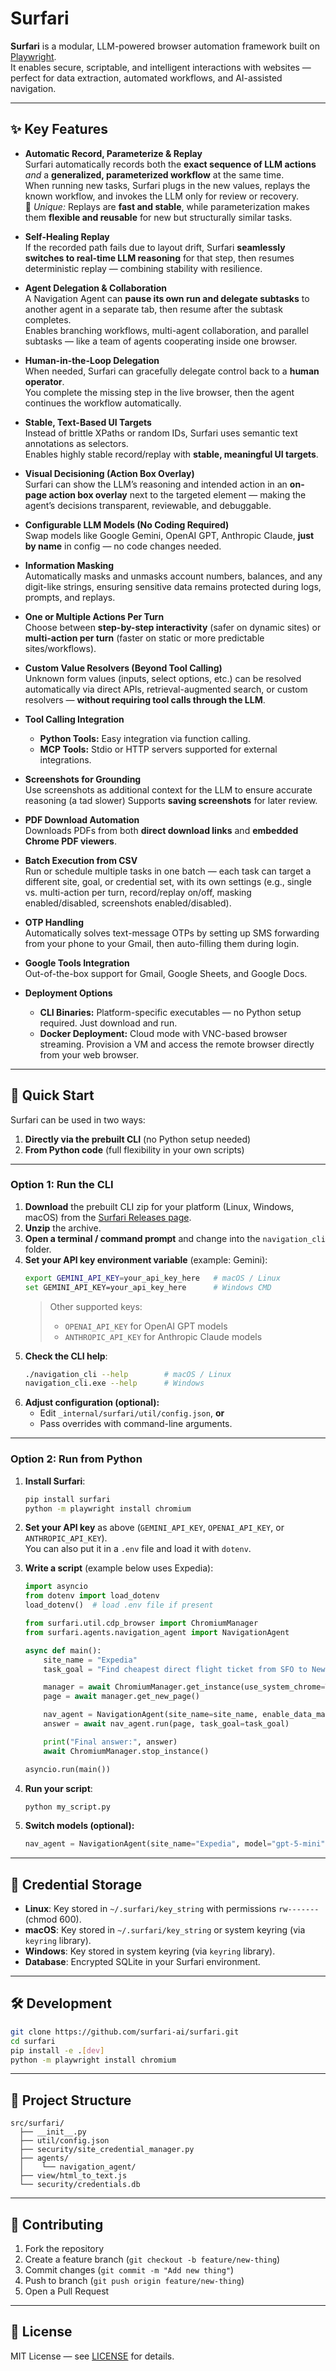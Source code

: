 # Surfari

**Surfari** is a modular, LLM-powered browser automation framework built on [Playwright](https://playwright.dev/).  
It enables secure, scriptable, and intelligent interactions with websites — perfect for data extraction, automated workflows, and AI-assisted navigation.

---

## ✨ Key Features

- **Automatic Record, Parameterize & Replay**  
  Surfari automatically records both the **exact sequence of LLM actions** *and* a **generalized, parameterized workflow** at the same time.  
  When running new tasks, Surfari plugs in the new values, replays the known workflow, and invokes the LLM only for review or recovery.  
  🔑 *Unique:* Replays are **fast and stable**, while parameterization makes them **flexible and reusable** for new but structurally similar tasks.

- **Self-Healing Replay**  
  If the recorded path fails due to layout drift, Surfari **seamlessly switches to real-time LLM reasoning** for that step, then resumes deterministic replay — combining stability with resilience.

- **Agent Delegation & Collaboration**  
  A Navigation Agent can **pause its own run and delegate subtasks** to another agent in a separate tab, then resume after the subtask completes.  
  Enables branching workflows, multi-agent collaboration, and parallel subtasks — like a team of agents cooperating inside one browser.

- **Human-in-the-Loop Delegation**  
  When needed, Surfari can gracefully delegate control back to a **human operator**.  
  You complete the missing step in the live browser, then the agent continues the workflow automatically.

- **Stable, Text-Based UI Targets**  
  Instead of brittle XPaths or random IDs, Surfari uses semantic text annotations as selectors.  
  Enables highly stable record/replay with **stable, meaningful UI targets**.

- **Visual Decisioning (Action Box Overlay)**  
  Surfari can show the LLM’s reasoning and intended action in an **on-page action box overlay** next to the targeted element — making the agent’s decisions transparent, reviewable, and debuggable.

- **Configurable LLM Models (No Coding Required)**  
  Swap models like Google Gemini, OpenAI GPT, Anthropic Claude, **just by name** in config — no code changes needed.

- **Information Masking**  
  Automatically masks and unmasks account numbers, balances, and any digit-like strings, ensuring sensitive data remains protected during logs, prompts, and replays.

- **One or Multiple Actions Per Turn**  
  Choose between **step-by-step interactivity** (safer on dynamic sites) or **multi-action per turn** (faster on static or more predictable sites/workflows).

- **Custom Value Resolvers (Beyond Tool Calling)**  
  Unknown form values (inputs, select options, etc.) can be resolved automatically via direct APIs, retrieval-augmented search, or custom resolvers — **without requiring tool calls through the LLM**.

- **Tool Calling Integration**  
  - **Python Tools:** Easy integration via function calling.  
  - **MCP Tools:** Stdio or HTTP servers supported for external integrations.

- **Screenshots for Grounding**  
  Use screenshots as additional context for the LLM to ensure accurate reasoning (a tad slower)
  Supports **saving screenshots** for later review.

- **PDF Download Automation**  
  Downloads PDFs from both **direct download links** and **embedded Chrome PDF viewers**.

- **Batch Execution from CSV**  
  Run or schedule multiple tasks in one batch — each task can target a different site, goal, or credential set, with its own settings (e.g., single vs. multi-action per turn, record/replay on/off, masking enabled/disabled, screenshots enabled/disabled).

- **OTP Handling**  
  Automatically solves text-message OTPs by setting up SMS forwarding from your phone to your Gmail, then auto-filling them during login.

- **Google Tools Integration**  
  Out-of-the-box support for Gmail, Google Sheets, and Google Docs.

- **Deployment Options**  
  - **CLI Binaries:** Platform-specific executables — no Python setup required. Just download and run.  
  - **Docker Deployment:** Cloud mode with VNC-based browser streaming. Provision a VM and access the remote browser directly from your web browser.  

---

## 🚀 Quick Start

Surfari can be used in two ways:  
1. **Directly via the prebuilt CLI** (no Python setup needed)  
2. **From Python code** (full flexibility in your own scripts)  

---

### Option 1: Run the CLI

1. **Download** the prebuilt CLI zip for your platform (Linux, Windows, macOS) from the [Surfari Releases page](https://github.com/surfari-ai/surfari/releases).  
2. **Unzip** the archive.  
3. **Open a terminal / command prompt** and change into the `navigation_cli` folder.  
4. **Set your API key environment variable** (example: Gemini):  
   ```bash
   export GEMINI_API_KEY=your_api_key_here   # macOS / Linux
   set GEMINI_API_KEY=your_api_key_here      # Windows CMD
   ```  
   > Other supported keys:  
   > - `OPENAI_API_KEY` for OpenAI GPT models  
   > - `ANTHROPIC_API_KEY` for Anthropic Claude models  
5. **Check the CLI help**:  
   ```bash
   ./navigation_cli --help        # macOS / Linux
   navigation_cli.exe --help      # Windows
   ```  
6. **Adjust configuration (optional):**  
   - Edit `_internal/surfari/util/config.json`, **or**  
   - Pass overrides with command-line arguments.  

---

### Option 2: Run from Python

1. **Install Surfari**:  
   ```bash
   pip install surfari
   python -m playwright install chromium
   ```

2. **Set your API key** as above (`GEMINI_API_KEY`, `OPENAI_API_KEY`, or `ANTHROPIC_API_KEY`).  
   You can also put it in a `.env` file and load it with `dotenv`.  

3. **Write a script** (example below uses Expedia):  
   ```python
   import asyncio
   from dotenv import load_dotenv
   load_dotenv()  # load .env file if present

   from surfari.util.cdp_browser import ChromiumManager
   from surfari.agents.navigation_agent import NavigationAgent

   async def main():
       site_name = "Expedia"
       task_goal = "Find cheapest direct flight ticket from SFO to New York leaving on first week of Nov 2025, returning 10 days later"

       manager = await ChromiumManager.get_instance(use_system_chrome=True)
       page = await manager.get_new_page()

       nav_agent = NavigationAgent(site_name=site_name, enable_data_masking=False)
       answer = await nav_agent.run(page, task_goal=task_goal)

       print("Final answer:", answer)
       await ChromiumManager.stop_instance()

   asyncio.run(main())
   ```

4. **Run your script**:  
   ```bash
   python my_script.py
   ```

5. **Switch models (optional):**  
   ```python
   nav_agent = NavigationAgent(site_name="Expedia", model="gpt-5-mini")  # uses OPENAI_API_KEY

---

## 🔐 Credential Storage

- **Linux**: Key stored in `~/.surfari/key_string` with permissions `rw-------` (chmod 600).  
- **macOS**: Key stored in `~/.surfari/key_string` or system keyring (via `keyring` library).  
- **Windows**: Key stored in system keyring (via `keyring` library).  
- **Database**: Encrypted SQLite in your Surfari environment.

---

## 🛠 Development

```bash
git clone https://github.com/surfari-ai/surfari.git
cd surfari
pip install -e .[dev]
python -m playwright install chromium
```

---

## 📂 Project Structure

```
src/surfari/
  ├── __init__.py
  ├── util/config.json
  ├── security/site_credential_manager.py
  ├── agents/
  │    └── navigation_agent/
  ├── view/html_to_text.js
  └── security/credentials.db
```

---

## 🤝 Contributing

1. Fork the repository
2. Create a feature branch (`git checkout -b feature/new-thing`)
3. Commit changes (`git commit -m "Add new thing"`)
4. Push to branch (`git push origin feature/new-thing`)
5. Open a Pull Request

---

## 📜 License

MIT License — see [LICENSE](LICENSE) for details.
